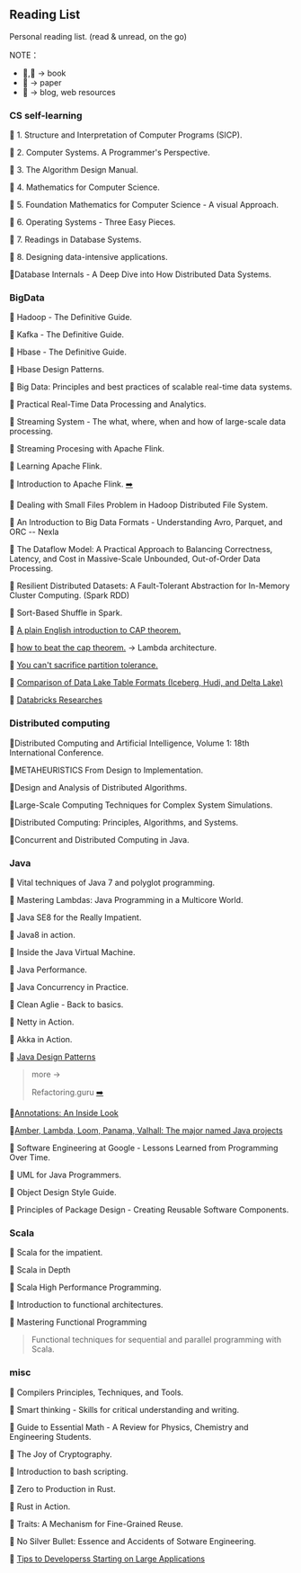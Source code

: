 
## Reading List

Personal reading list. (read & unread, on the go)

NOTE：

- 📘,📗 → book
- 📃 → paper
- 🔗 → blog, web resources



### CS self-learning

📘 1. Structure and Interpretation of Computer Programs (SICP).

📘 2. Computer Systems. A Programmer's Perspective.

📘 3. The Algorithm Design Manual.

📘 4. Mathematics for Computer Science.

📘 5. Foundation Mathematics for Computer Science - A visual Approach.

📘 6. Operating Systems - Three Easy Pieces.

📘 7. Readings in Database Systems.

📘 8. Designing data-intensive applications.



📘Database Internals - A Deep Dive into How Distributed Data Systems.



### BigData



📘 Hadoop - The Definitive Guide.

📘 Kafka - The Definitive Guide.

📘 Hbase - The Definitive Guide.

📘 Hbase Design Patterns.



📘 Big Data: Principles and best practices of scalable real-time data systems.

📘 Practical Real-Time Data Processing and Analytics.

📘 Streaming System - The what, where, when and how of large-scale data processing.

📘 Streaming Procesing with Apache Flink.

📘 Learning Apache Flink.

📘 Introduction to Apache Flink. [➡️]()



📃 Dealing with Small Files Problem in Hadoop Distributed File System.

📃 An Introduction to Big Data Formats - Understanding Avro, Parquet, and ORC -- Nexla

📃 The Dataflow Model: A Practical Approach to Balancing Correctness, Latency, and Cost in Massive-Scale Unbounded, Out-of-Order Data Processing.

📃 Resilient Distributed Datasets: A Fault-Tolerant Abstraction for In-Memory Cluster Computing. (Spark RDD)

📃 Sort-Based Shuffle in Spark.



🔗 [A plain English introduction to CAP theorem.](http://ksat.me/a-plain-english-introduction-to-cap-theorem)

🔗 [how to beat the cap theorem.](http://nathanmarz.com/blog/how-to-beat-the-cap-theorem.html)  → Lambda architecture.

🔗 [You can't sacrifice partition tolerance.](https://codahale.com/you-cant-sacrifice-partition-tolerance)

🔗 [Comparison of Data Lake Table Formats (Iceberg, Hudi, and Delta Lake)](https://www.dremio.com/subsurface/comparison-of-data-lake-table-formats-iceberg-hudi-and-delta-lake/)

🔗 [Databricks Researches](https://databricks.com/research)



### Distributed computing

📘Distributed Computing and Artificial Intelligence, Volume 1: 18th International Conference.

📘METAHEURISTICS From Design to Implementation. 

📘Design and Analysis of Distributed Algorithms.

📘Large-Scale Computing Techniques for Complex System Simulations.

📘Distributed Computing: Principles, Algorithms, and Systems.

📘Concurrent and Distributed Computing in Java.

### Java

📘 Vital techniques of Java 7 and polyglot programming. 

📘 Mastering Lambdas: Java Programming in a Multicore World.

📘 Java SE8 for the Really Impatient.

📘 Java8 in action.

📘 Inside the Java Virtual Machine.

📘 Java Performance.

📘 Java Concurrency in Practice.

📘 Clean Aglie - Back to basics.



📘 Netty in Action.

📘 Akka in Action.

🔗 [Java Design Patterns](https://java-design-patterns.com/)

> more →
>
> Refactoring.guru [➡️](https://refactoring.guru/)

🔗[Annotations: An Inside Look](https://blogs.oracle.com/javamagazine/post/annotations-an-inside-look)

🔗[Amber, Lambda, Loom, Panama, Valhall: The major named Java projects](https://blogs.oracle.com/javamagazine/post/java-project-amber-lambda-loom-panama-valhalla)



📘 Software Engineering at Google - Lessons Learned from Programming Over Time.

📘 UML for Java Programmers.

📘 Object Design Style Guide.

📘 Principles of Package Design - Creating Reusable Software Components.



### Scala

📘 Scala for the impatient.

📘 Scala in Depth

📘 Scala High Performance Programming.

📘 Introduction to functional architectures.

📘 Mastering Functional Programming

> Functional techniques for sequential and parallel programming with Scala.



### misc

📘 Compilers Principles, Techniques, and Tools.

📗 Smart thinking - Skills for critical understanding and writing.

📗 Guide to Essential Math - A Review for Physics, Chemistry and Engineering Students.

📘 The Joy of Cryptography.

📘 Introduction to bash scripting.



📘 Zero to Production in Rust.

📘 Rust in Action.



📃 Traits: A Mechanism for Fine-Grained Reuse.

📃 No Silver Bullet: Essence and Accidents of Sotware Engineering.



🔗 [Tips to Developerss Starting on Large Applications](https://www.infoq.com/articles/tips-to-developers-starting-on-large-apps/)

